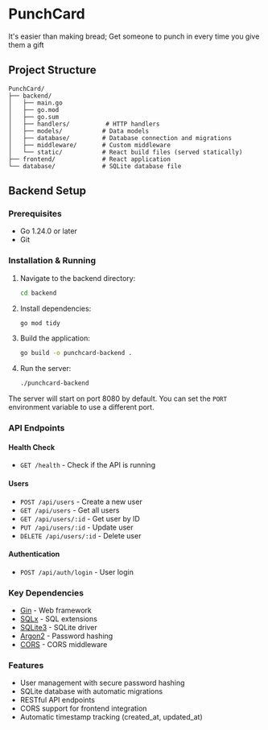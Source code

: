 # PunchCard
It's easier than making bread; Get someone to punch in every time you give them a gift

## Project Structure
```
PunchCard/
├── backend/
│   ├── main.go
│   ├── go.mod
│   ├── go.sum
│   ├── handlers/          # HTTP handlers
│   ├── models/           # Data models
│   ├── database/         # Database connection and migrations
│   ├── middleware/       # Custom middleware
│   └── static/           # React build files (served statically)
├── frontend/             # React application
└── database/             # SQLite database file
```

## Backend Setup

### Prerequisites
- Go 1.24.0 or later
- Git

### Installation & Running
1. Navigate to the backend directory:
   ```bash
   cd backend
   ```

2. Install dependencies:
   ```bash
   go mod tidy
   ```

3. Build the application:
   ```bash
   go build -o punchcard-backend .
   ```

4. Run the server:
   ```bash
   ./punchcard-backend
   ```

The server will start on port 8080 by default. You can set the `PORT` environment variable to use a different port.

### API Endpoints

#### Health Check
- `GET /health` - Check if the API is running

#### Users
- `POST /api/users` - Create a new user
- `GET /api/users` - Get all users
- `GET /api/users/:id` - Get user by ID
- `PUT /api/users/:id` - Update user
- `DELETE /api/users/:id` - Delete user

#### Authentication
- `POST /api/auth/login` - User login

### Key Dependencies
- [Gin](https://github.com/gin-gonic/gin) - Web framework
- [SQLx](https://github.com/jmoiron/sqlx) - SQL extensions
- [SQLite3](https://github.com/mattn/go-sqlite3) - SQLite driver
- [Argon2](https://golang.org/x/crypto/argon2) - Password hashing
- [CORS](https://github.com/gin-contrib/cors) - CORS middleware

### Features
- User management with secure password hashing
- SQLite database with automatic migrations
- RESTful API endpoints
- CORS support for frontend integration
- Automatic timestamp tracking (created_at, updated_at)
